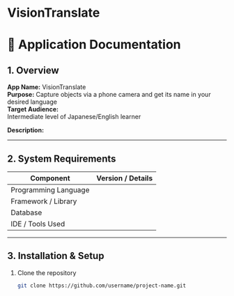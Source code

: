 # VisionTranslate

# 📱 Application Documentation

## 1. Overview
**App Name:**
VisionTranslate  
**Purpose:**
Capture objects via a phone camera and get its name in your desired language  
**Target Audience:**  
Intermediate level of Japanese/English learner

**Description:**  


---

## 2. System Requirements
| Component | Version / Details |
|------------|------------------|
| Programming Language | |
| Framework / Library | |
| Database | |
| IDE / Tools Used | |

---

## 3. Installation & Setup
1. Clone the repository  
   ```bash
   git clone https://github.com/username/project-name.git
